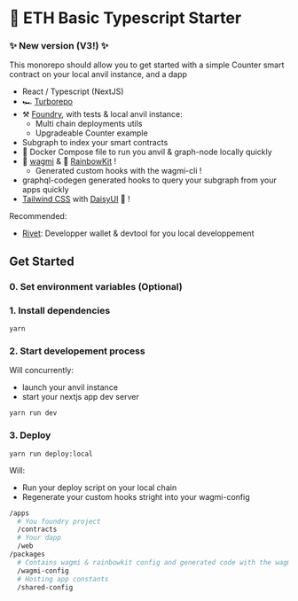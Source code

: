 # 🔌 ETH Basic Typescript Starter

### ✨ New version (V3!) ✨

This monorepo should allow you to get started with a simple Counter smart contract on your local anvil instance, and a dapp

- React / Typescript (NextJS)
- 🏎️  [Turborepo](https://turborepo.org/)
- ⚒️ [Foundry](https://github.com/foundry-rs/foundry), with tests & local anvil instance:
  - Multi chain deployments utils
  - Upgradeable Counter example
- Subgraph to index your smart contracts
- 🐋 Docker Compose file to run you anvil & graph-node locally quickly
- 🚀 [wagmi](https://wagmi.sh/) & 🌈 [RainbowKit](https://www.rainbowkit.com/) !
  - Generated custom hooks with the wagmi-cli !
- graphql-codegen generated hooks to query your subgraph from your apps quickly 
- [Tailwind CSS](https://tailwindcss.com/) with [DaisyUI](https://daisyui.com/) 🌼 ! 

Recommended:
- [Rivet](https://github.com/paradigmxyz/rivet): Developper wallet & devtool for you local developpement

## Get Started

### 0. Set environment variables (Optional)



### 1. Install dependencies

```
yarn
```

### 2. Start developement process
Will concurrently:

- launch your anvil instance
- start your nextjs app dev server

```
yarn run dev
```

### 3. Deploy

```
yarn run deploy:local
```

Will:
- Run your deploy script on your local chain
- Regenerate your custom hooks stright into your wagmi-config


```bash
/apps
  # You foundry project
  /contracts
  # Your dapp
  /web
/packages
  # Contains wagmi & rainbowkit config and generated code with the wagmi-cli
  /wagmi-config
  # Hosting app constants
  /shared-config
```
